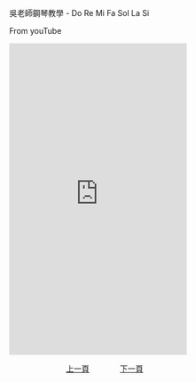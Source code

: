 ﻿---
---
吳老師鋼琴教學 - Do Re Mi Fa Sol La Si

From youTube
<iframe width="320" height="560" src="https://www.youtube.com/embed/bKIZAUmQ-Es" title="Do Re Mi Fa Sol La Si" frameborder="0" allow="accelerometer; autoplay; clipboard-write; encrypted-media; gyroscope; picture-in-picture; web-share" allowfullscreen></iframe>


&nbsp;&nbsp;&nbsp;&nbsp;&nbsp;&nbsp;&nbsp;&nbsp;&nbsp;&nbsp;&nbsp;&nbsp;
&nbsp;&nbsp;&nbsp;&nbsp;&nbsp;&nbsp;&nbsp;&nbsp;&nbsp;&nbsp;&nbsp;&nbsp;
[上一頁](T-Piano100)
&nbsp;&nbsp;&nbsp;&nbsp;&nbsp;&nbsp;&nbsp;&nbsp;&nbsp;&nbsp;&nbsp;&nbsp;
[下一頁](T-Practice12)





